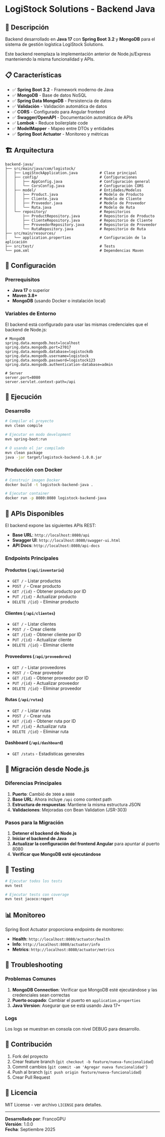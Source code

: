 # LogiStock Solutions - Backend Java

## 🚀 Descripción

Backend desarrollado en **Java 17** con **Spring Boot 3.2** y **MongoDB** para el sistema de gestión logística LogiStock Solutions.

Este backend reemplaza la implementación anterior de Node.js/Express manteniendo la misma funcionalidad y APIs.

## 📋 Características

- ✅ **Spring Boot 3.2** - Framework moderno de Java
- ✅ **MongoDB** - Base de datos NoSQL
- ✅ **Spring Data MongoDB** - Persistencia de datos
- ✅ **Validación** - Validación automática de datos
- ✅ **CORS** - Configurado para Angular frontend
- ✅ **Swagger/OpenAPI** - Documentación automática de APIs
- ✅ **Lombok** - Reduce boilerplate code
- ✅ **ModelMapper** - Mapeo entre DTOs y entidades
- ✅ **Spring Boot Actuator** - Monitoreo y métricas

## 🏗️ Arquitectura

```
backend-java/
├── src/main/java/com/logistock/
│   ├── LogiStockApplication.java          # Clase principal
│   ├── config/                            # Configuraciones
│   │   ├── AppConfig.java                 # Configuración general
│   │   └── CorsConfig.java                # Configuración CORS
│   ├── model/                             # Entidades/Modelos
│   │   ├── Product.java                   # Modelo de Producto
│   │   ├── Cliente.java                   # Modelo de Cliente
│   │   ├── Proveedor.java                 # Modelo de Proveedor
│   │   └── Ruta.java                      # Modelo de Ruta
│   └── repository/                        # Repositorios
│       ├── ProductRepository.java         # Repositorio de Producto
│       ├── ClienteRepository.java         # Repositorio de Cliente
│       ├── ProveedorRepository.java       # Repositorio de Proveedor
│       └── RutaRepository.java            # Repositorio de Ruta
├── src/main/resources/
│   └── application.properties             # Configuración de la aplicación
├── src/test/                              # Tests
└── pom.xml                                # Dependencias Maven
```

## 🔧 Configuración

### Prerrequisitos

- **Java 17** o superior
- **Maven 3.8+**
- **MongoDB** (usando Docker o instalación local)

### Variables de Entorno

El backend está configurado para usar las mismas credenciales que el backend de Node.js:

```properties
# MongoDB
spring.data.mongodb.host=localhost
spring.data.mongodb.port=27017
spring.data.mongodb.database=logistockdb
spring.data.mongodb.username=logistock
spring.data.mongodb.password=logistock123
spring.data.mongodb.authentication-database=admin

# Server
server.port=8080
server.servlet.context-path=/api
```

## 🚀 Ejecución

### Desarrollo

```bash
# Compilar el proyecto
mvn clean compile

# Ejecutar en modo development
mvn spring-boot:run

# O usando el jar compilado
mvn clean package
java -jar target/logistock-backend-1.0.0.jar
```

### Producción con Docker

```bash
# Construir imagen Docker
docker build -t logistock-backend-java .

# Ejecutar container
docker run -p 8080:8080 logistock-backend-java
```

## 📡 APIs Disponibles

El backend expone las siguientes APIs REST:

- **Base URL**: `http://localhost:8080/api`
- **Swagger UI**: `http://localhost:8080/swagger-ui.html`
- **API Docs**: `http://localhost:8080/api-docs`

### Endpoints Principales

#### Productos (`/api/inventario`)
- `GET /` - Listar productos
- `POST /` - Crear producto
- `GET /{id}` - Obtener producto por ID
- `PUT /{id}` - Actualizar producto
- `DELETE /{id}` - Eliminar producto

#### Clientes (`/api/clientes`)
- `GET /` - Listar clientes
- `POST /` - Crear cliente
- `GET /{id}` - Obtener cliente por ID
- `PUT /{id}` - Actualizar cliente
- `DELETE /{id}` - Eliminar cliente

#### Proveedores (`/api/proveedores`)
- `GET /` - Listar proveedores
- `POST /` - Crear proveedor
- `GET /{id}` - Obtener proveedor por ID
- `PUT /{id}` - Actualizar proveedor
- `DELETE /{id}` - Eliminar proveedor

#### Rutas (`/api/rutas`)
- `GET /` - Listar rutas
- `POST /` - Crear ruta
- `GET /{id}` - Obtener ruta por ID
- `PUT /{id}` - Actualizar ruta
- `DELETE /{id}` - Eliminar ruta

#### Dashboard (`/api/dashboard`)
- `GET /stats` - Estadísticas generales

## 🔄 Migración desde Node.js

### Diferencias Principales

1. **Puerto**: Cambió de `3000` a `8080`
2. **Base URL**: Ahora incluye `/api` como context path
3. **Estructura de respuestas**: Mantiene la misma estructura JSON
4. **Validaciones**: Mejoradas con Bean Validation (JSR-303)

### Pasos para la Migración

1. **Detener el backend de Node.js**
2. **Iniciar el backend de Java**
3. **Actualizar la configuración del frontend Angular** para apuntar al puerto 8080
4. **Verificar que MongoDB esté ejecutándose**

## 🧪 Testing

```bash
# Ejecutar todos los tests
mvn test

# Ejecutar tests con coverage
mvn test jacoco:report
```

## 📊 Monitoreo

Spring Boot Actuator proporciona endpoints de monitoreo:

- **Health**: `http://localhost:8080/actuator/health`
- **Info**: `http://localhost:8080/actuator/info`
- **Metrics**: `http://localhost:8080/actuator/metrics`

## 🐛 Troubleshooting

### Problemas Comunes

1. **MongoDB Connection**: Verificar que MongoDB esté ejecutándose y las credenciales sean correctas
2. **Puerto ocupado**: Cambiar el puerto en `application.properties`
3. **Java Version**: Asegurar que se está usando Java 17+

### Logs

Los logs se muestran en consola con nivel DEBUG para desarrollo.

## 👥 Contribución

1. Fork del proyecto
2. Crear feature branch (`git checkout -b feature/nueva-funcionalidad`)
3. Commit cambios (`git commit -am 'Agregar nueva funcionalidad'`)
4. Push al branch (`git push origin feature/nueva-funcionalidad`)
5. Crear Pull Request

## 📝 Licencia

MIT License - ver archivo `LICENSE` para detalles.

---

**Desarrollado por**: FrancoGPU  
**Versión**: 1.0.0  
**Fecha**: Septiembre 2025